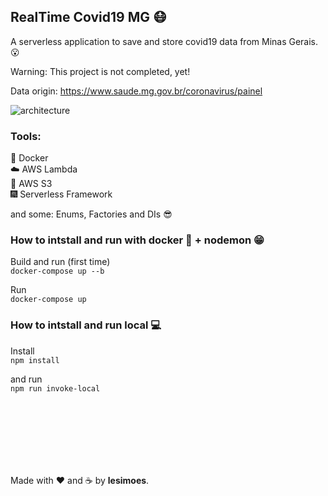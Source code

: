 ## RealTime Covid19 MG :mask:

A serverless application to save and store covid19 data from Minas Gerais. :open_mouth:

Warning: This project is not completed, yet!

Data origin: https://www.saude.mg.gov.br/coronavirus/painel

![architecture](https://raw.githubusercontent.com/lesimoes/RealTimeCovidMG/master/AWS%20Project.png)

### Tools:

:whale: Docker
</br>
:cloud: AWS Lambda
</br>
:floppy_disk: AWS S3
</br>
:fireworks: Serverless Framework


and some: Enums, Factories and DIs :sunglasses:

### How to intstall and run with docker :whale: + nodemon :grin:

Build and run (first time) </br>`docker-compose up --b`

Run </br>`docker-compose up`

### How to intstall and run local :computer:

Install</br>`npm install`

and run</br>`npm run invoke-local`




</br>
</br>
</br>
</br>
</br>
</br>







Made with :heart: and :coffee: by **lesimoes**.
